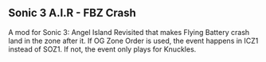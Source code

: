Sonic 3 A.I.R - FBZ Crash
------------------------------
A mod for Sonic 3: Angel Island Revisited that makes Flying Battery crash land in the zone after it.
If OG Zone Order is used, the event happens in ICZ1 instead of SOZ1. If not, the event only plays for Knuckles.
